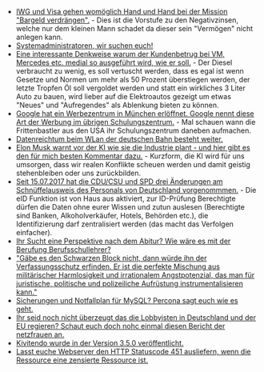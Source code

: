 * [IWG und Visa gehen womöglich Hand und Hand bei der Mission "Bargeld verdrängen".](https://www.heise.de/tp/features/Visa-bietet-Gaststaetten-Geld-wenn-sie-kein-Bargeld-mehr-nehmen-3772481.html) - Dies ist die Vorstufe zu den Negativzinsen, welche nur dem kleinen Mann schadet da dieser sein "Vermögen" nicht anlegen kann.
* [Systemadministratoren, wir suchen euch!](https://opensource.com/article/17/7/why-become-sysadmin)
* [Eine interessante Denkweise warum der Kundenbetrug bei VM, Mercedes etc. medial so ausgeführt wird, wie er soll.](https://www.heise.de/tp/features/Was-haben-Diesel-Skandal-autonomes-Fahren-und-das-Ende-des-billigen-Oels-miteinander-zu-tun-3772526.html) - Der Diesel verbraucht zu wenig, es soll vertuscht werden, dass es egal ist wenn Gesetze und Normen um mehr als 50 Prozent überstiegen werden, der letzte Tropfen Öl soll vergoldet werden und statt ein wirkliches 3 Liter Auto zu bauen, wird lieber auf die Elektroautos gezeigt um etwas "Neues" und "Aufregendes" als Ablenkung bieten zu können.
* [Google hat ein Werbezentrum in München erlöffnet. Google nennt diese Art der Werbung im übrigen Schulungszentrum.](https://www.heise.de/newsticker/meldung/Google-eroeffnet-erstes-dauerhaftes-Schulungszentrum-in-Muenchen-3772953.html) - Mal schauen wann die Frittenbastler aus den USA ihr Schulungszentrum daneben aufmachen.
* [Datenreichtum beim WLan der deutschen Bahn besteht weiter.](http://www.ccc.de/de/updates/2017/bahn-wlan)
* [Elon Musk warnt vor der KI wie sie die Industrie plant - und hier gibt es den für mich besten Kommentar dazu.](https://www.heise.de/forum/heise-online/News-Kommentare/Das-groesste-Risiko-fuer-unsere-Zivilisation-Elon-Musk-warnt-erneut-vor-KI/Was-meint-er-genau/posting-30719833/show/) - Kurzform, die KI wird für uns umsorgen, dass wir realen Konflikte scheuen werden und damit geistig stehenbleiben oder uns zurückbilden.
* [Seit 15.07.2017 hat die CDU/CSU und SPD drei Änderungen am Schnüffelausweis des Personals von Deutschland vorgenommmen.](https://www.heise.de/newsticker/meldung/eID-Gesetz-zur-Foerderung-des-elektronischen-Identitaetsnachweises-in-Kraft-3773327.html) - Die eID Funktion ist von Haus aus aktiviert, zur ID-Prüfung Berechtigte dürfen die Daten ohne eurer Wissen und zutun auslesen (Berechtigte sind Banken, Alkoholverkäufer, Hotels, Behörden etc.), die Identifizierung darf zentralisiert werden (das macht das Verfolgen einfacher).
* [Ihr Sucht eine Perspektive nach dem Abitur? Wie wäre es mit der Berufung Berufsschullehrer?](https://www.freiepresse.de/NACHRICHTEN/SACHSEN/Zu-wenig-Berufsschullehrer-Ganze-Generation-fehlt-artikel9954539.php)
* ["Gäbe es den Schwarzen Block nicht, dann würde ihn der Verfassungsschutz erfinden. Er ist die perfekte Mischung aus militärischer Harmlosigkeit und irrationalem Angstpotenzial, das man für juristische, politische und polizeiliche Aufrüstung instrumentalisieren kann."](https://blog.fefe.de/?ts=a793ee24)
* [Sicherungen und Notfallplan für MySQL? Percona sagt euch wie es geht.](https://www.percona.com/blog/2017/07/18/backups-and-disaster-recovery/)
* [Ihr seid noch nicht überzeugt das die Lobbyisten in Deutschland und der EU regieren? Schaut euch doch nohc einmal diesen Bericht der netzfrauen an.](https://netzfrauen.org/2017/07/18/lobbyismus/)
* [Kivitendo wurde in der Version 3.5.0 veröffentlicht.](https://www.pro-linux.de/news/1/24951/kivitendo-350-freigegeben.html)
* [Lasst euche Webserver den HTTP Statuscode 451 ausliefern, wenn die Ressource eine zensierte Ressource ist.](https://www.heise.de/newsticker/meldung/HTTP-Fehlercode-451-Tools-sollen-gegen-Zensur-helfen-und-sie-transparent-machen-3774312.html)
